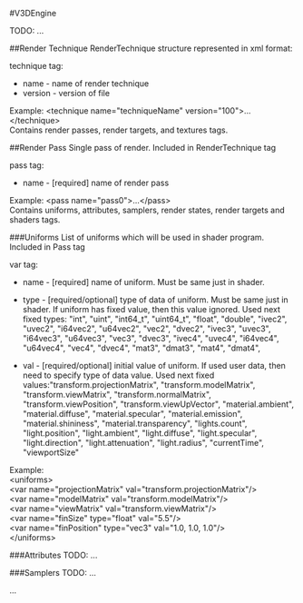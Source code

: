 #V3DEngine

TODO:
...

##Render Technique
RenderTechnique structure represented in xml format:

technique tag:
- name - name of render technique
- version - version of file

Example:
&lt;technique name="techniqueName" version="100"&gt;...&lt;/technique&gt;
<br>
Contains render passes, render targets, and textures tags.

##Render Pass
Single pass of render. Included in RenderTechnique tag

pass tag:
 - name - [required] name of render pass

Example:
&lt;pass name="pass0"&gt;...&lt;/pass&gt;
<br>
Contains uniforms, attributes, samplers, render states, render targets and shaders tags.

###Uniforms
List of uniforms which will be used in shader program. Included in Pass tag

var tag:
- name - [required] name of uniform. Must be same just in shader.
- type - [required/optional] type of data of uniform. Must be same just in shader. If uniform has fixed value, then this value ignored.
Used next fixed types: "int", "uint", "int64_t", "uint64_t", "float", "double", "ivec2", "uvec2", "i64vec2", "u64vec2", "vec2", "dvec2",
 "ivec3", "uvec3", "i64vec3", "u64vec3", "vec3", "dvec3", "ivec4", "uvec4", "i64vec4", "u64vec4", "vec4", "dvec4", "mat3", "dmat3", "mat4", "dmat4",
	
- val - [required/optional] initial value of uniform. If used user data, then need to specify type of data value.
Used next fixed values:"transform.projectionMatrix", "transform.modelMatrix", "transform.viewMatrix", "transform.normalMatrix",   "transform.viewPosition", "transform.viewUpVector", "material.ambient", "material.diffuse", "material.specular", "material.emission",  "material.shininess", "material.transparency", "lights.count", "light.position", "light.ambient", "light.diffuse", "light.specular",  "light.direction", "light.attenuation", "light.radius", "currentTime", "viewportSize"

Example:<br>
&lt;uniforms&gt;<br>
    &lt;var name="projectionMatrix" val="transform.projectionMatrix"/&gt;<br>
    &lt;var name="modelMatrix" val="transform.modelMatrix"/&gt;<br>
    &lt;var name="viewMatrix" val="transform.viewMatrix"/&gt;<br>
    &lt;var name="finSize" type="float" val="5.5"/&gt;<br>
    &lt;var name="finPosition" type="vec3" val="1.0, 1.0, 1.0"/&gt;<br>
&lt;/uniforms><br>

###Attributes
TODO:
...

###Samplers
TODO:
...

...

